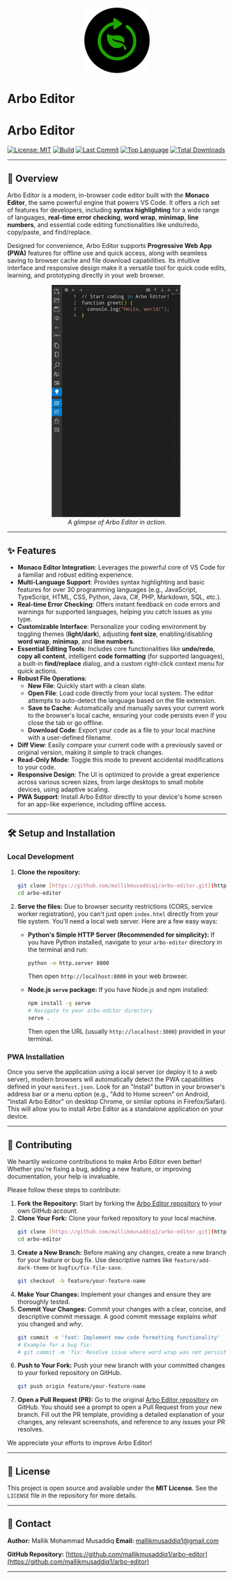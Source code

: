 <p align="center">
  <img src="./icon-512x512.png" alt="Arbo Editor Logo" width="150"/>
</p>

# Arbo Editor

# Arbo Editor

[![License: MIT](https://img.shields.io/badge/License-MIT-yellow.svg)](https://opensource.org/licenses/MIT)
[![Build](https://github.com/mallikmusaddiq1/arbo-editor/actions/workflows/main.yml/badge.svg)](https://github.com/mallikmusaddiq1/arbo-editor/actions)
[![Last Commit](https://img.shields.io/github/last-commit/mallikmusaddiq1/arbo-editor)](https://github.com/mallikmusaddiq1/arbo-editor/commits/main)
[![Top Language](https://img.shields.io/github/languages/top/mallikmusaddiq1/arbo-editor)](https://github.com/mallikmusaddiq1/arbo-editor/)
[![Total Downloads](https://img.shields.io/github/downloads/mallikmusaddiq1/arbo-editor/total)](https://github.com/mallikmusaddiq1/arbo-editor/releases)

---

## 🚀 Overview

Arbo Editor is a modern, in-browser code editor built with the **Monaco Editor**, the same powerful engine that powers VS Code. It offers a rich set of features for developers, including **syntax highlighting** for a wide range of languages, **real-time error checking**, **word wrap**, **minimap**, **line numbers**, and essential code editing functionalities like undo/redo, copy/paste, and find/replace.

Designed for convenience, Arbo Editor supports **Progressive Web App (PWA)** features for offline use and quick access, along with seamless saving to browser cache and file download capabilities. Its intuitive interface and responsive design make it a versatile tool for quick code edits, learning, and prototyping directly in your web browser.

<p align="center">
  <img src="./screenshots/screenshot-1080x1920.png" alt="Arbo Editor Screenshot" width="300"/>
  <br>
  <em>A glimpse of Arbo Editor in action.</em>
</p>

---

## ✨ Features

* **Monaco Editor Integration**: Leverages the powerful core of VS Code for a familiar and robust editing experience.
* **Multi-Language Support**: Provides syntax highlighting and basic features for over 30 programming languages (e.g., JavaScript, TypeScript, HTML, CSS, Python, Java, C#, PHP, Markdown, SQL, etc.).
* **Real-time Error Checking**: Offers instant feedback on code errors and warnings for supported languages, helping you catch issues as you type.
* **Customizable Interface**: Personalize your coding environment by toggling themes (**light/dark**), adjusting **font size**, enabling/disabling **word wrap**, **minimap**, and **line numbers**.
* **Essential Editing Tools**: Includes core functionalities like **undo/redo**, **copy all content**, intelligent **code formatting** (for supported languages), a built-in **find/replace** dialog, and a custom right-click context menu for quick actions.
* **Robust File Operations**:
    * **New File**: Quickly start with a clean slate.
    * **Open File**: Load code directly from your local system. The editor attempts to auto-detect the language based on the file extension.
    * **Save to Cache**: Automatically and manually saves your current work to the browser's local cache, ensuring your code persists even if you close the tab or go offline.
    * **Download Code**: Export your code as a file to your local machine with a user-defined filename.
* **Diff View**: Easily compare your current code with a previously saved or original version, making it simple to track changes.
* **Read-Only Mode**: Toggle this mode to prevent accidental modifications to your code.
* **Responsive Design**: The UI is optimized to provide a great experience across various screen sizes, from large desktops to small mobile devices, using adaptive scaling.
* **PWA Support**: Install Arbo Editor directly to your device's home screen for an app-like experience, including offline access.

---

## 🛠️ Setup and Installation

### Local Development

1.  **Clone the repository:**
    ```bash
    git clone [https://github.com/mallikmusaddiq1/arbo-editor.git](https://github.com/mallikmusaddiq1/arbo-editor.git)
    cd arbo-editor
    ```
2.  **Serve the files:** Due to browser security restrictions (CORS, service worker registration), you can't just open `index.html` directly from your file system. You'll need a local web server. Here are a few easy ways:

    * **Python's Simple HTTP Server (Recommended for simplicity):**
        If you have Python installed, navigate to your `arbo-editor` directory in the terminal and run:
        ```bash
        python -m http.server 8000
        ```
        Then open `http://localhost:8000` in your web browser.

    * **Node.js `serve` package:**
        If you have Node.js and npm installed:
        ```bash
        npm install -g serve
        # Navigate to your arbo-editor directory
        serve .
        ```
        Then open the URL (usually `http://localhost:3000`) provided in your terminal.

### PWA Installation

Once you serve the application using a local server (or deploy it to a web server), modern browsers will automatically detect the PWA capabilities defined in your `manifest.json`. Look for an "Install" button in your browser's address bar or a menu option (e.g., "Add to Home screen" on Android, "Install Arbo Editor" on desktop Chrome, or similar options in Firefox/Safari). This will allow you to install Arbo Editor as a standalone application on your device.

---

## 🤝 Contributing

We heartily welcome contributions to make Arbo Editor even better! Whether you're fixing a bug, adding a new feature, or improving documentation, your help is invaluable.

Please follow these steps to contribute:

1.  **Fork the Repository:** Start by forking the [Arbo Editor repository](https://github.com/mallikmusaddiq1/arbo-editor) to your own GitHub account.
2.  **Clone Your Fork:** Clone your forked repository to your local machine.
    ```bash
    git clone [https://github.com/mallikmusaddiq1/arbo-editor.git](https://github.com/mallikmusaddiq1/arbo-editor.git)
    cd arbo-editor
    ```
3.  **Create a New Branch:** Before making any changes, create a new branch for your feature or bug fix. Use descriptive names like `feature/add-dark-theme` or `bugfix/fix-file-save`.
    ```bash
    git checkout -b feature/your-feature-name
    ```
4.  **Make Your Changes:** Implement your changes and ensure they are thoroughly tested.
5.  **Commit Your Changes:** Commit your changes with a clear, concise, and descriptive commit message. A good commit message explains *what* you changed and *why*.
    ```bash
    git commit -m 'feat: Implement new code formatting functionality'
    # Example for a bug fix:
    # git commit -m 'fix: Resolve issue where word wrap was not persisting'
    ```
6.  **Push to Your Fork:** Push your new branch with your committed changes to your forked repository on GitHub.
    ```bash
    git push origin feature/your-feature-name
    ```
7.  **Open a Pull Request (PR):** Go to the original [Arbo Editor repository](https://github.com/mallikmusaddiq1/arbo-editor) on GitHub. You should see a prompt to open a Pull Request from your new branch. Fill out the PR template, providing a detailed explanation of your changes, any relevant screenshots, and reference to any issues your PR resolves.

We appreciate your efforts to improve Arbo Editor!

---

## 📄 License

This project is open source and available under the **MIT License**. See the `LICENSE` file in the repository for more details.

---

## 📧 Contact

**Author:** Mallik Mohammad Musaddiq
**Email:** [mallikmusaddiq1@gmail.com](mailto:mallikmusaddiq1@gmail.com)

**GitHub Repository:** [https://github.com/mallikmusaddiq1/arbo-editor](https://github.com/mallikmusaddiq1/arbo-editor)

---